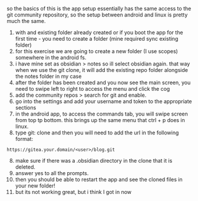 so the basics of this is the app setup essentially has the same access to the git community repository, so the setup between android and linux is pretty much the same.  
1. with and existing folder already created or if you boot the app for the first time - you need to create a folder (mine required sync existing folder)
2. for this exercise we are going to create a new folder (I use scopes) somewhere in the android fs.
3. i have mine set as obsidian > notes so ill select obsidian again.  that way when we use the git clone, it will add the existing repo folder alongside the notes folder in my case
4. after the folder has been created and you now see the main screen, you need to swipe left to right to access the menu and click the cog
5. add the community repos > search for git and enable.
6. go into the settings and add your  username and token to the appropriate sections
7. in the android app, to access the commands tab, you will swipe screen from top tp bottom.  this brings up the same menu that ctrl + p does in linux.
8. type git: clone and then you will need to add the url in the following format:
```
https://gitea.your.domain/<user>/blog.git
```
8. make sure if there was a .obsidian directory in the clone that it is deleted.
9. answer yes to all the prompts.
10. then you should be able to restart the app and see the cloned files in your new folder!
11. but its not working great, but i think I got in now

